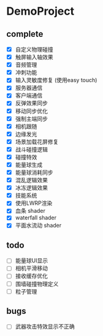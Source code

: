 # DemoProject

## complete
- [x] 自定义物理碰撞
- [x] 触屏输入轴效果
- [x] 音频管理
- [x] 冲刺功能
- [x] 输入灵敏度修复 (使用easy touch)
- [x] 服务器通信
- [x] 客户端通信
- [x] 反弹效果同步
- [x] 移动同步优化 
- [x] 强制主端同步
- [x] 相机跟随
- [x] 边缘发光
- [x] 场景加载花屏修复
- [x] 战斗碰撞逻辑
- [x] 碰撞特效
- [x] 能量球生成
- [x] 能量球消耗同步
- [x] 混乱逻辑效果
- [x] 冰冻逻辑效果
- [x] 技能系统
- [x] 使用LWRP渲染
- [x] 血条 shader   
- [x] waterfall shader
- [x] 平面水流动 shader
## todo
- [ ] 能量球UI显示
- [ ] 相机平滑移动 
- [ ] 接收缓存优化
- [ ] 围墙碰撞物理定义
- [ ] 粒子管理
## bugs
- [ ] 武器攻击特效显示不正确